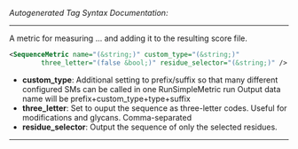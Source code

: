 <!-- THIS IS AN AUTOGENERATED FILE: Don't edit it directly, instead change the schema definition in the code itself. -->

_Autogenerated Tag Syntax Documentation:_

---
A metric for measuring ... and adding it to the resulting score file.

```xml
<SequenceMetric name="(&string;)" custom_type="(&string;)"
        three_letter="(false &bool;)" residue_selector="(&string;)" />
```

-   **custom_type**: Additional setting to prefix/suffix so that many different configured SMs can be called in one RunSimpleMetric run
  Output data name will be prefix+custom_type+type+suffix
-   **three_letter**: Set to ouput the sequence as three-letter codes. Useful for modifications and glycans.  Comma-separated
-   **residue_selector**: Output the sequence of only the selected residues.

---
